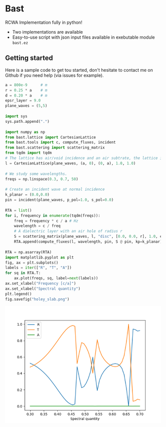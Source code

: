 # Bast

RCWA Implementation fully in python!
- Two implementations are available
- Easy-to-use script with json input files available in exebutable module `bast.ez`


## Getting started

Here is a sample code to get tou started, don't hesitate to contact me on Github if you need help (via issues for example).

```python
a = 800e-9      # m
r = 0.25 * a    # m
d = 0.20 * a    # m
epsr_layer = 9.0
plane_waves = (5,5)

import sys
sys.path.append(".")

import numpy as np
from bast.lattice import CartesianLattice
from bast.tools import c, compute_fluxes, incident
from bast.scattering import scattering_matrix
from tqdm import tqdm
# The lattice has air/void incidence and an air subtrate, the lattice is square.
l = CartesianLattice(plane_waves, (a, 0), (0, a), 1.0, 1.0)

# We study some wavelengths.
freqs = np.linspace(0.3, 0.7, 50)

# Create an incident wave at normal incidence
k_planar = (0.0,0.0)
pin = incident(plane_waves, p_pol=1.0, s_pol=0.0)

RTA = list()
for i, frequency in enumerate(tqdm(freqs)):
    freq = frequency * c / a # Hz
    wavelength = c / freq
    # A dielectric layer with an air hole of radius r
    S = scattering_matrix(plane_waves, l, "disc", [0.0, 0.0, r], 1.0, epsr_layer, wavelength, kp=k_planar, depth=0.4*a)
    RTA.append(compute_fluxes(l, wavelength, pin, S @ pin, kp=k_planar))

RTA = np.asarray(RTA)
import matplotlib.pyplot as plt
fig, ax = plt.subplots()
labels = iter(["R", "T", "A"])
for sq in RTA.T:
    ax.plot(freqs, sq, label=next(labels))
ax.set_xlabel("Frequency [c/a]")
ax.set_xlabel("Spectral quantity")
plt.legend()
fig.savefig("holey_slab.png")
```

![](examples/figures/holey_slab.png)